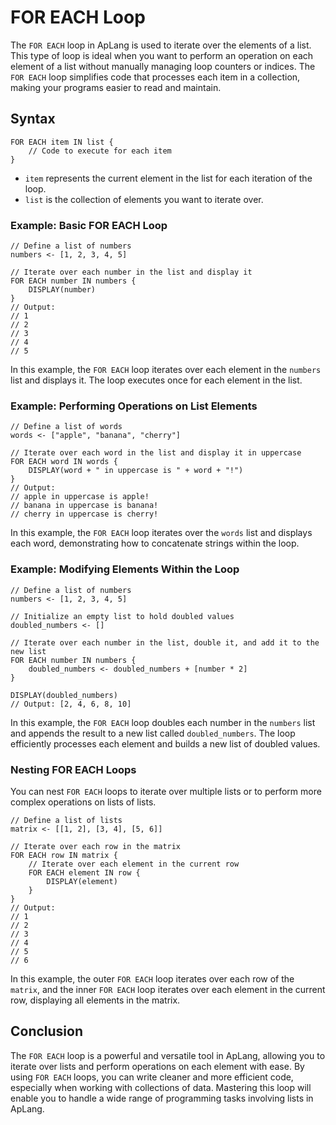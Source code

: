 # FOR EACH Loop

The `FOR EACH` loop in ApLang is used to iterate over the elements of a list. This type of loop is ideal when you want to perform an operation on each element of a list without manually managing loop counters or indices. The `FOR EACH` loop simplifies code that processes each item in a collection, making your programs easier to read and maintain.

## Syntax

```ap
FOR EACH item IN list {
    // Code to execute for each item
}
```

- `item` represents the current element in the list for each iteration of the loop.
- `list` is the collection of elements you want to iterate over.

### Example: Basic FOR EACH Loop

```ap
// Define a list of numbers
numbers <- [1, 2, 3, 4, 5]

// Iterate over each number in the list and display it
FOR EACH number IN numbers {
    DISPLAY(number)
}
// Output:
// 1
// 2
// 3
// 4
// 5
```

In this example, the `FOR EACH` loop iterates over each element in the `numbers` list and displays it. The loop executes once for each element in the list.

### Example: Performing Operations on List Elements

```ap
// Define a list of words
words <- ["apple", "banana", "cherry"]

// Iterate over each word in the list and display it in uppercase
FOR EACH word IN words {
    DISPLAY(word + " in uppercase is " + word + "!")
}
// Output:
// apple in uppercase is apple!
// banana in uppercase is banana!
// cherry in uppercase is cherry!
```

In this example, the `FOR EACH` loop iterates over the `words` list and displays each word, demonstrating how to concatenate strings within the loop.

### Example: Modifying Elements Within the Loop

```ap
// Define a list of numbers
numbers <- [1, 2, 3, 4, 5]

// Initialize an empty list to hold doubled values
doubled_numbers <- []

// Iterate over each number in the list, double it, and add it to the new list
FOR EACH number IN numbers {
    doubled_numbers <- doubled_numbers + [number * 2]
}

DISPLAY(doubled_numbers)
// Output: [2, 4, 6, 8, 10]
```

In this example, the `FOR EACH` loop doubles each number in the `numbers` list and appends the result to a new list called `doubled_numbers`. The loop efficiently processes each element and builds a new list of doubled values.

### Nesting FOR EACH Loops

You can nest `FOR EACH` loops to iterate over multiple lists or to perform more complex operations on lists of lists.

```ap
// Define a list of lists
matrix <- [[1, 2], [3, 4], [5, 6]]

// Iterate over each row in the matrix
FOR EACH row IN matrix {
    // Iterate over each element in the current row
    FOR EACH element IN row {
        DISPLAY(element)
    }
}
// Output:
// 1
// 2
// 3
// 4
// 5
// 6
```

In this example, the outer `FOR EACH` loop iterates over each row of the `matrix`, and the inner `FOR EACH` loop iterates over each element in the current row, displaying all elements in the matrix.

## Conclusion

The `FOR EACH` loop is a powerful and versatile tool in ApLang, allowing you to iterate over lists and perform operations on each element with ease. By using `FOR EACH` loops, you can write cleaner and more efficient code, especially when working with collections of data. Mastering this loop will enable you to handle a wide range of programming tasks involving lists in ApLang.
